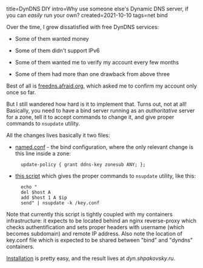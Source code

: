 title=DynDNS DIY
intro=Why use someone else's Dynamic DNS server, if you can <i>easily</i> run your own?
created=2021-10-10
tags=net bind

Over the time, I grew dissatisfied with free DynDNS services:

* Some of them wanted money

* Some of them didn't support IPv6

* Some of them wanted me to verify my account every few months

* Some of them had more than one drawback from above three

Best of all is [freedns.afraid.org](https://freedns.afraid.org/), which asked me to confirm my account only once so far.

But I still wandered how hard is it to implement that.
Turns out, not at all!
Basically, you need to have a bind server running as an _authoritative_ server for a zone,
tell it to accept commands to change it,
and give proper commands to `nsupdate` utility.

All the changes lives basically it two files:

* [named.conf](https://github.com/Lex-2008/containers/blob/master/bind.cont/data/named.conf) -
	the bind configuration, where the only relevant change is this line inside a zone:

		update-policy { grant ddns-key zonesub ANY; };

* [this script](https://github.com/Lex-2008/containers/blob/master/dyndns.cont/data/dyndns.sh)
	which gives the proper commands to `nsupdate` utility, like this:

		echo "
		del $host A
		add $host 1 A $ip
		send" | nsupdate -k /key.conf

Note that currently this script is tightly coupled with my containers infrastructure:
it expects to be located behind an nginx reverse-proxy which checks authentification and
sets proper headers with username (which becomes subdomain) and remote IP address.
Also note the location of key.conf file which is expected to be shared between
"bind" and "dyndns" containers.

[Installation](https://github.com/Lex-2008/containers/blob/master/dyndns.cont/README.md)
is pretty easy, and the result lives at _dyn.shpakovsky.ru_.

